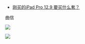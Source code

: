 - [刚买的iPad Pro 12.9 要买什么套？](https://www.zhihu.com/question/409663831/answer/1741061225)
  

曲信

![](https://pic3.zhimg.com/80/v2-84dd7a27e2636baa2bbf57e052f91f53_1440w.jpg?source=c8b7c179)

![](https://pic1.zhimg.com/80/v2-45fa5081373bec5a39d018f8b53315d3_1440w.jpg?source=c8b7c179)